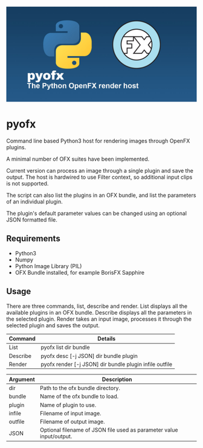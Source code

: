 ![pyofx](/docs/images/pyofx.jpg)

# pyofx
Command line based Python3 host for rendering images through OpenFX plugins.

A minimal number of OFX suites have been implemented.

Current version can process an image through a single plugin and save the output. The host is hardwired to use Filter context, so additional input clips is not supported.

The script can also list the plugins in an OFX bundle, and list the parameters of an individual plugin.

The plugin's default parameter values can be changed using an optional JSON formatted file.

## Requirements

* Python3
* Numpy
* Python Image Library (PIL)
* OFX Bundle installed, for example BorisFX Sapphire

## Usage

There are three commands, list, describe and render. List displays all the available plugins in an OFX bundle. Describe displays all the parameters in the selected plugin. Render takes an input image, processes it through the selected plugin and saves the output.

Command  | Details
-------- | --------
List     | pyofx list dir bundle
Describe | pyofx desc \[-j JSON\] dir bundle plugin
Render   | pyofx render \[-j JSON\] dir bundle plugin infile outfile

Argument | Description
-------- | -----------
dir      | Path to the ofx bundle directory.
bundle   | Name of the ofx bundle to load.
plugin   | Name of plugin to use.
infile   | Filename of input image.
outfile  | Filename of output image.
JSON     | Optional filename of JSON file used as parameter value input/output.
